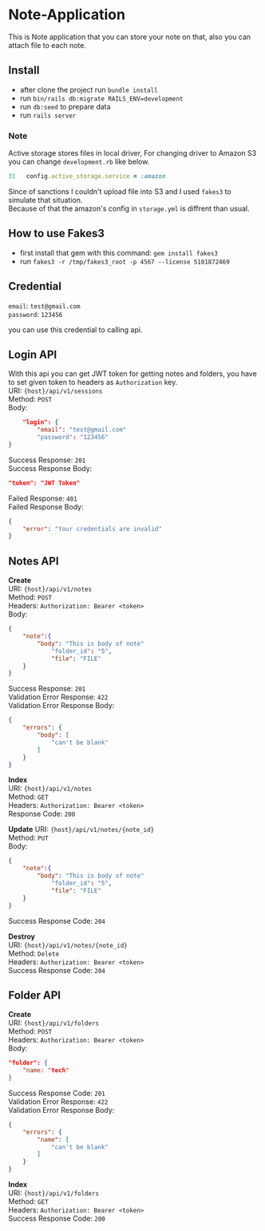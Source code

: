 # Note-Application

This is Note application that you can store your note on that, also you can attach file to each note.

## Install

- after clone the project run `bundle install`
- run `bin/rails db:migrate RAILS_ENV=development`
- run `db:seed` to prepare data
- run `rails server`

### Note
Active storage stores files in local driver, For changing driver to Amazon S3 you can change `development.rb` like below.  

```ruby
31   config.active_storage.service = :amazon

```

Since of sanctions I couldn't upload file into S3 and I used `fakes3` to simulate that situation.  
Because of that the amazon's config in `storage.yml` is diffrent than usual.

## How to use Fakes3
- first install that gem with this command: `gem install fakes3`
- run `fakes3 -r /tmp/fakes3_root -p 4567 --license 5101872469`


## Credential
`email`: `test@gmail.com`  
`password`: `123456`

you can use this credential to calling api.

## Login API

With this api you can get JWT token for getting notes and folders, you have to set given token to headers as `Authorization` key.  
URI: `{host}/api/v1/sessions`  
Method: `POST`  
Body:   
```json
    "login": {
        "email": "test@gmail.com"
        "password": "123456"
}
```
Success Response: `201`  
Success Response Body:

```json
"token": "JWT Token"
```

Failed Response: `401`  
Failed Response Body:

```json
{
    "error": "Your credentials are invalid"
}
```

## Notes API

**Create**  
URI: `{host}/api/v1/notes`  
Method: `POST`  
Headers: `Authorization: Bearer <token>`   
Body:  

```json
{
    "note":{
        "body": "This is body of note"
            "folder_id": "5",
            "file": "FILE"
    }
}
```
Success Response: `201`  
Validation Error Response: `422`  
Validation Error Response Body:

```json
{
    "errors": {
        "body": [
            "can't be blank"
        ]
    }
}
```

**Index**  
URI: `{host}/api/v1/notes`  
Method: `GET`  
Headers: `Authorization: Bearer <token>`  
Response Code: `200`  

**Update**
URI: `{host}/api/v1/notes/{note_id}`  
Method: `PUT`  
Body:  

```json
{
    "note":{
        "body": "This is body of note"
            "folder_id": "5",
            "file": "FILE"
    }
}
```
Success Response Code: `204`  

**Destroy**  
URI: `{host}/api/v1/notes/{note_id}`  
Method: `Delete`  
Headers: `Authorization: Bearer <token>`  
Success Response Code: `204`  


## Folder API

**Create**  
URI: `{host}/api/v1/folders`  
Method: `POST`  
Headers: `Authorization: Bearer <token>`  
Body:  

```json
"folder": {
    "name: "tech"
}
```
Success Response Code: `201`  
Validation Error Response: `422`  
Validation Error Response Body:   

```json
{
    "errors": {
        "name": [
            "can't be blank"
        ]
    }
}
```

**Index**  
URI: `{host}/api/v1/folders`  
Method: `GET`  
Headers: `Authorization: Bearer <token>`  
Success Response Code: `200`  




